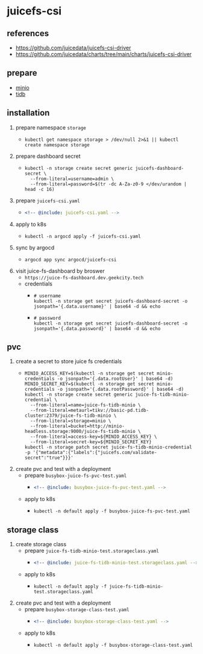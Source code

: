 # juicefs-csi

## references

* https://github.com/juicedata/juicefs-csi-driver
* https://github.com/juicedata/charts/tree/main/charts/juicefs-csi-driver

## prepare

* [minio](../../minio/README.md)
* [tidb](../../../database/tidb/README.md)

## installation

1. prepare namespace `storage`
    * ```shell
      kubectl get namespace storage > /dev/null 2>&1 || kubectl create namespace storage
      ```
2. prepare dashboard secret
    * ```shell
      kubectl -n storage create secret generic juicefs-dashboard-secret \
        --from-literal=username=admin \
        --from-literal=password=$(tr -dc A-Za-z0-9 </dev/urandom | head -c 16)
      ```
3. prepare `juicefs-csi.yaml`
    * ```yaml
      <!-- @include: juicefs-csi.yaml -->
      ```
4. apply to k8s
    * ```shell
      kubectl -n argocd apply -f juicefs-csi.yaml
      ```
5. sync by argocd
    * ```shell
      argocd app sync argocd/juicefs-csi
      ```
6. visit juice-fs-dashboard by broswer
    * `https://juice-fs-dashboard.dev.geekcity.tech`
    * credentials
        + ```shell
          # username
          kubectl -n storage get secret juicefs-dashboard-secret -o jsonpath='{.data.username}' | base64 -d && echo
          ```
        + ```shell
          # password
          kubectl -n storage get secret juicefs-dashboard-secret -o jsonpath='{.data.password}' | base64 -d && echo
          ```

## pvc

1. create a secret to store juice fs credentials
    * ```shell
      MINIO_ACCESS_KEY=$(kubectl -n storage get secret minio-credentials -o jsonpath='{.data.rootUser}' | base64 -d)
      MINIO_SECRET_KEY=$(kubectl -n storage get secret minio-credentials -o jsonpath='{.data.rootPassword}' | base64 -d)
      kubectl -n storage create secret generic juice-fs-tidb-minio-credential \
        --from-literal=name=juice-fs-tidb-minio \
        --from-literal=metaurl=tikv://basic-pd.tidb-cluster:2379/juice-fs-tidb-minio \
        --from-literal=storage=minio \
        --from-literal=bucket=http://minio-headless.storage:9000/juice-fs-tidb-minio \
        --from-literal=access-key=${MINIO_ACCESS_KEY} \
        --from-literal=secret-key=${MINIO_SECRET_KEY}
      kubectl -n storage patch secret juice-fs-tidb-minio-credential -p '{"metadata":{"labels":{"juicefs.com/validate-secret":"true"}}}'
      ```
2. create pvc and test with a deployment
    * prepare `busybox-juice-fs-pvc-test.yaml`
        + ```yaml
          <!-- @include: busybox-juice-fs-pvc-test.yaml -->
          ```
    * apply to k8s
        + ```shell
          kubectl -n default apply -f busybox-juice-fs-pvc-test.yaml
          ```

## storage class

1. create storage class
    * prepare `juice-fs-tidb-minio-test.storageclass.yaml`
        + ```yaml
          <!-- @include: juice-fs-tidb-minio-test.storageclass.yaml -->
          ```
    * apply to k8s
        + ```shell
          kubectl -n default apply -f juice-fs-tidb-minio-test.storageclass.yaml
          ```
2. create pvc and test with a deployment
    * prepare `busybox-storage-class-test.yaml`
        + ```yaml
          <!-- @include: busybox-storage-class-test.yaml -->
          ```
    * apply to k8s
        + ```shell
          kubectl -n default apply -f busybox-storage-class-test.yaml
          ```
